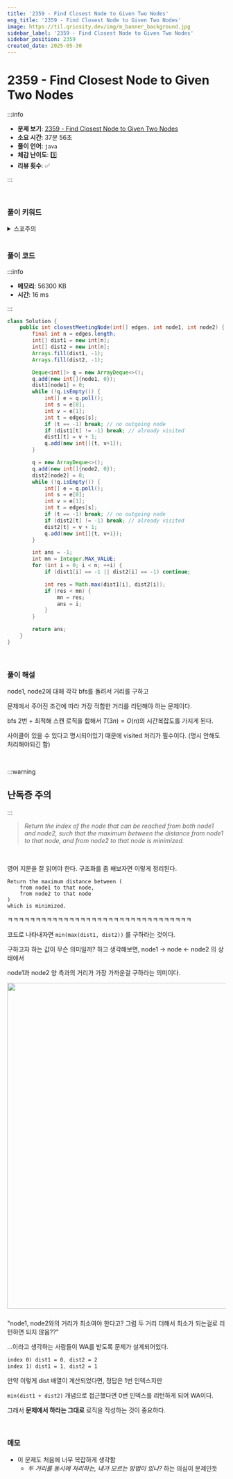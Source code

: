 ```yaml
---
title: '2359 - Find Closest Node to Given Two Nodes'
eng_title: '2359 - Find Closest Node to Given Two Nodes'
image: https://til.qriosity.dev/img/m_banner_background.jpg
sidebar_label: '2359 - Find Closest Node to Given Two Nodes'
sidebar_position: 2359
created_date: 2025-05-30
---
```


# 2359 - Find Closest Node to Given Two Nodes

:::info

- **문제 보기**: [2359 - Find Closest Node to Given Two Nodes](https://leetcode.com/problems/find-closest-node-to-given-two-nodes)
- **소요 시간**: 37분 56초
- **풀이 언어**: `java`
- **체감 난이도**: 3️⃣
- **리뷰 횟수**: ✅

:::

<br />

### 풀이 키워드

<details>
<summary>스포주의</summary>

`bfs`

</details>

<br />

### 풀이 코드

:::info

- **메모리**: 56300 KB
- **시간**: 16 ms

:::

```java
class Solution {
    public int closestMeetingNode(int[] edges, int node1, int node2) {
        final int n = edges.length;
        int[] dist1 = new int[n];
        int[] dist2 = new int[n];
        Arrays.fill(dist1, -1);
        Arrays.fill(dist2, -1);

        Deque<int[]> q = new ArrayDeque<>();
        q.add(new int[]{node1, 0});
        dist1[node1] = 0;
        while (!q.isEmpty()) {
            int[] e = q.poll();
            int s = e[0];
            int v = e[1];
            int t = edges[s];
            if (t == -1) break; // no outgoing node
            if (dist1[t] != -1) break; // already visited
            dist1[t] = v + 1;
            q.add(new int[]{t, v+1});
        }

        q = new ArrayDeque<>();
        q.add(new int[]{node2, 0});
        dist2[node2] = 0;
        while (!q.isEmpty()) {
            int[] e = q.poll();
            int s = e[0];
            int v = e[1];
            int t = edges[s];
            if (t == -1) break; // no outgoing node
            if (dist2[t] != -1) break; // already visited
            dist2[t] = v + 1;
            q.add(new int[]{t, v+1});
        }

        int ans = -1;
        int mn = Integer.MAX_VALUE;
        for (int i = 0; i < n; ++i) {
            if (dist1[i] == -1 || dist2[i] == -1) continue;

            int res = Math.max(dist1[i], dist2[i]);
            if (res < mn) {
                mn = res;
                ans = i;
            }
        }

        return ans;
    }
}
```

<br />

### 풀이 해설

node1, node2에 대해 각각 bfs를 돌려서 거리를 구하고

문제에서 주어진 조건에 따라 가장 적합한 거리를 리턴해야 하는 문제이다.

bfs 2번 + 최적해 스캔 로직을 합해서 $T(3n) = O(n)$의 시간복잡도를 가지게 된다.

사이클이 있을 수 있다고 명시되어있기 때문에 visited 처리가 필수이다. (명시 안해도 처리해야되긴 함)

<br />

:::warning

## 난독증 주의

:::

> *Return the index of the node that can be reached from both node1 and node2, such that the maximum between the distance from node1 to that node, and from node2 to that node is minimized.*

<br />

영어 지문을 잘 읽어야 한다. 구조화를 좀 해보자면 이렇게 정리된다.

```
Return the maximum distance between (
    from node1 to that node,
    from node2 to that node
)
which is minimized.
```

ㅋㅋㅋㅋㅋㅋㅋㅋㅋㅋㅋㅋㅋㅋㅋㅋㅋㅋㅋㅋㅋㅋㅋㅋㅋㅋㅋㅋㅋㅋㅋㅋㅋ

코드로 나타내자면 `min(max(dist1, dist2))` 를 구하라는 것이다.

구하고자 하는 값이 무슨 의미일까? 하고 생각해보면, node1 -> node <- node2 의 상태에서

node1과 node2 양 측과의 거리가 가장 가까운걸 구하라는 의미이다.

<img src="https://velog.velcdn.com/images/qriosity/post/c5a71fbf-7fdc-457c-a4b0-f5c3a02f89e5/image.png" width="750px" height="auto" />

<br />

### 

"node1, node2와의 거리가 최소여야 한다고? 그럼 두 거리 더해서 최소가 되는걸로 리턴하면 되지 않음??"

...이라고 생각하는 사람들이 WA를 받도록 문제가 설계되어있다.

```css
index 0) dist1 = 0, dist2 = 2
index 1) dist1 = 1, dist2 = 1
```

만약 이렇게 dist 배열이 계산되었다면, 정답은 1번 인덱스지만 

`min(dist1 + dist2)` 개념으로 접근했다면 0번 인덱스를 리턴하게 되어 WA이다.

그래서 **문제에서 하라는 그대로** 로직을 작성하는 것이 중요하다.

<br />

### 메모

- 이 문제도 처음에 너무 복잡하게 생각함
    - *두 거리를 동시에 처리하는, 내가 모르는 방법이 있나?* 하는 의심이 문제인듯